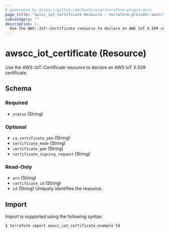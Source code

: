```yaml
---
# generated by https://github.com/hashicorp/terraform-plugin-docs
page_title: "awscc_iot_certificate Resource - terraform-provider-awscc"
subcategory: ""
description: |-
  Use the AWS::IoT::Certificate resource to declare an AWS IoT X.509 certificate.
---
```


# awscc_iot_certificate (Resource)

Use the AWS::IoT::Certificate resource to declare an AWS IoT X.509 certificate.



<!-- schema generated by tfplugindocs -->
## Schema

### Required

- `status` (String)

### Optional

- `ca_certificate_pem` (String)
- `certificate_mode` (String)
- `certificate_pem` (String)
- `certificate_signing_request` (String)

### Read-Only

- `arn` (String)
- `certificate_id` (String)
- `id` (String) Uniquely identifies the resource.

## Import

Import is supported using the following syntax:

```shell
$ terraform import awscc_iot_certificate.example Id
```

